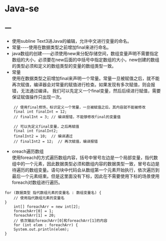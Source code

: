 # Java-se
## 一
* 使用subline Text3进Java的编辑，允许中文进行变量的命名。  
* 常量----使用在数据类型之前增加final来进行命名。  
* java数组的创建----必须使用new来分配存储空间，数组变量声明不需要指定数组的大小，必须要在new后面的中括号中指定数组的大小，new创建的数组的类型必须和定义的数组类型的变量的数组类型一致。  
* 常量  
使用在数据类型之前增加final来声明一个常量。常量一旦被赋值之后，就不能再次赋值，编译器会对常量的赋值进行检查。如果发现有多次赋值，则会报错，无法通过编译。 我们可以先定义一个final变量，然后后续进行赋值，需要保证赋值操作只出现一次。
```
    // 使用final修饰，标识定义一个常量，一旦被赋值之后，其内容就不能被修改
    final int finalInt = 12;
    // finalInt = 3; // 编译报错，不能够修改final的变量值

    // 可以先定义final变量，之后再赋值
    final int finalInt2;
    finalInt2 = 10;  // 编译通过
    // finalInt2 = 12;  // 再次赋值，编译报错
```
* oreach遍历数组  
使用foreach的方式遍历数组内容，括号中冒号左边是一个局部变量，指代数组中的一个元素，因此数据类型必须和数组内容的数据类型一致，冒号右边是待遍历的数组变量。语句块中代码会从数组第一个元素开始执行，依次遍历到最后一个元素结束。但是这里面没有下标，因此在不需要使用下标的场景使用foreach对数组进行遍历。
```
for (数据类型 指代数组元素的变量名 : 数组变量名) {
    // 使用指代数组元素的变量名
}
    int[] foreachArr = new int[2];
    foreachArr[0] = 1;
    foreachArr[1] = 20;
    // 依次输出foreachArr[0]和foreachArr[1]的内容
    for (int elem : foreachArr) {
    System.out.println(elem);
}
```